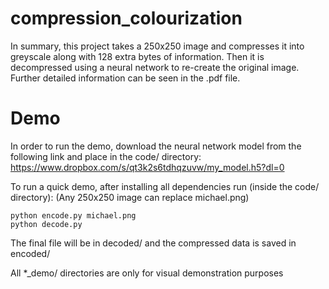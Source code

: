 # compression_colourization

In summary, this project takes a 250x250 image and compresses it into greyscale along with 128 extra bytes of information. Then it is decompressed using a neural network to re-create the original image.
Further detailed information can be seen in the .pdf file.

# Demo

In order to run the demo, download the neural network model from the following link and place in the code/ directory:
https://www.dropbox.com/s/qt3k2s6tdhqzuvw/my_model.h5?dl=0


To run a quick demo, after installing all dependencies run (inside the code/ directory):
(Any 250x250 image can replace michael.png)
```
python encode.py michael.png
python decode.py
```

The final file will be in decoded/ and the compressed data is saved in encoded/

All *_demo/ directories are only for visual demonstration purposes
